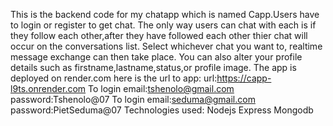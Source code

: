 This is the backend code for my chatapp which is named Capp.Users have to login or register to get chat. The only way users can chat with each is if they follow each other,after they have followed each other thier chat will occur on the conversations list. Select whichever chat you want to, realtime message exchange can then take place. You can also alter your profile details such as firstname,lastname,status,or profile image. The app is deployed on render.com here is the url to app: url:https://capp-l9ts.onrender.com 
To login email:tshenolo@gmail.com password:Tshenolo@07 
To login email:seduma@gmail.com password:PietSeduma@07 
Technologies used: Nodejs Express Mongodb
